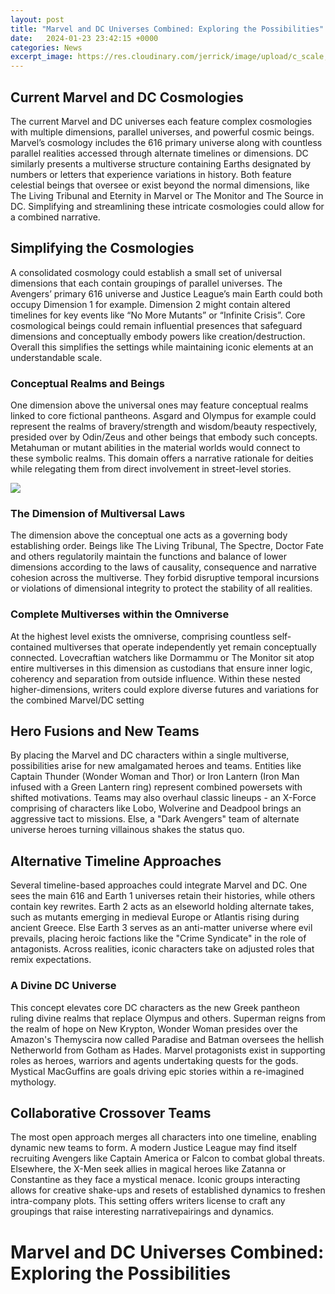 ```yaml
---
layout: post
title: "Marvel and DC Universes Combined: Exploring the Possibilities"
date:   2024-01-23 23:42:15 +0000
categories: News
excerpt_image: https://res.cloudinary.com/jerrick/image/upload/c_scale,f_jpg,q_auto/wvnjbk6gxebztm73oqlz.jpg
---
```

## Current Marvel and DC Cosmologies 

The current Marvel and DC universes each feature complex cosmologies with multiple dimensions, parallel universes, and powerful cosmic beings. Marvel’s cosmology includes the 616 primary universe along with countless parallel realities accessed through alternate timelines or dimensions. DC similarly presents a multiverse structure containing Earths designated by numbers or letters that experience variations in history. Both feature celestial beings that oversee or exist beyond the normal dimensions, like The Living Tribunal and Eternity in Marvel or The Monitor and The Source in DC. Simplifying and streamlining these intricate cosmologies could allow for a combined narrative.

## Simplifying the Cosmologies

A consolidated cosmology could establish a small set of universal dimensions that each contain groupings of parallel universes. The Avengers’ primary 616 universe and Justice League’s main Earth could both occupy Dimension 1 for example. Dimension 2 might contain altered timelines for key events like “No More Mutants” or “Infinite Crisis”. Core cosmological beings could remain influential presences that safeguard dimensions and conceptually embody powers like creation/destruction. Overall this simplifies the settings while maintaining iconic elements at an understandable scale.

### Conceptual Realms and Beings

One dimension above the universal ones may feature conceptual realms linked to core fictional pantheons. Asgard and Olympus for example could represent the realms of bravery/strength and wisdom/beauty respectively, presided over by Odin/Zeus and other beings that embody such concepts. Metahuman or mutant abilities in the material worlds would connect to these symbolic realms. This domain offers a narrative rationale for deities while relegating them from direct involvement in street-level stories.


![](https://res.cloudinary.com/jerrick/image/upload/c_scale,f_jpg,q_auto/wvnjbk6gxebztm73oqlz.jpg)
### The Dimension of Multiversal Laws

The dimension above the conceptual one acts as a governing body establishing order. Beings like The Living Tribunal, The Spectre, Doctor Fate and others regulatorily maintain the functions and balance of lower dimensions according to the laws of causality, consequence and narrative cohesion across the multiverse. They forbid disruptive temporal incursions or violations of dimensional integrity to protect the stability of all realities.

### Complete Multiverses within the Omniverse 

At the highest level exists the omniverse, comprising countless self-contained multiverses that operate independently yet remain conceptually connected. Lovecraftian watchers like Dormammu or The Monitor sit atop entire multiverses in this dimension as custodians that ensure inner logic, coherency and separation from outside influence. Within these nested higher-dimensions, writers could explore diverse futures and variations for the combined Marvel/DC setting

## Hero Fusions and New Teams

By placing the Marvel and DC characters within a single multiverse, possibilities arise for new amalgamated heroes and teams. Entities like Captain Thunder (Wonder Woman and Thor) or Iron Lantern (Iron Man infused with a Green Lantern ring) represent combined powersets with shifted motivations. Teams may also overhaul classic lineups - an X-Force comprising of characters like Lobo, Wolverine and Deadpool brings an aggressive tact to missions. Else, a "Dark Avengers" team of alternate universe heroes turning villainous shakes the status quo. 

## Alternative Timeline Approaches

Several timeline-based approaches could integrate Marvel and DC. One sees the main 616 and Earth 1 universes retain their histories, while others contain key rewrites. Earth 2 acts as an elseworld holding alternate takes, such as mutants emerging in medieval Europe or Atlantis rising during ancient Greece. Else Earth 3 serves as an anti-matter universe where evil prevails, placing heroic factions like the "Crime Syndicate" in the role of antagonists. Across realities, iconic characters take on adjusted roles that remix expectations.

### A Divine DC Universe

This concept elevates core DC characters as the new Greek pantheon ruling divine realms that replace Olympus and others. Superman reigns from the realm of hope on New Krypton, Wonder Woman presides over the Amazon's Themyscira now called Paradise and Batman oversees the hellish Netherworld from Gotham as Hades. Marvel protagonists exist in supporting roles as heroes, warriors and agents undertaking quests for the gods. Mystical MacGuffins are goals driving epic stories within a re-imagined mythology.

## Collaborative Crossover Teams 

The most open approach merges all characters into one timeline, enabling dynamic new teams to form. A modern Justice League may find itself recruiting Avengers like Captain America or Falcon to combat global threats. Elsewhere, the X-Men seek allies in magical heroes like Zatanna or Constantine as they face a mystical menace. Iconic groups interacting allows for creative shake-ups and resets of established dynamics to freshen intra-company plots. This setting offers writers license to craft any groupings that raise interesting narrativepairings and dynamics.

# Marvel and DC Universes Combined: Exploring the Possibilities